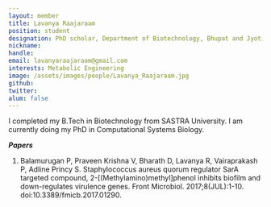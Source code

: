 ```yaml
---
layout: member
title: Lavanya Raajaraam
position: student
designation: PhD scholar, Department of Biotechnology, Bhupat and Jyoti Mehta School of Biosciences 
nickname: 
handle: 
email: lavanyaraajaraam@gmail.com
interests: Metabolic Engineering
image: /assets/images/people/Lavanya_Raajaraam.jpg
github: 
twitter: 
alum: false
---
```


I completed my B.Tech in Biotechnology from SASTRA University. I am currently doing my PhD in Computational Systems Biology.

<em><strong>Papers</strong></em>
1. Balamurugan P, Praveen Krishna V, Bharath D, Lavanya R, Vairaprakash P, Adline Princy S. Staphylococcus aureus quorum regulator SarA targeted compound, 2-[(Methylamino)methyl]phenol inhibits biofilm and down-regulates virulence genes. Front Microbiol. 2017;8(JUL):1-10. doi:10.3389/fmicb.2017.01290.

 
